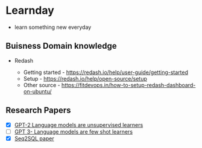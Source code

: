 # Learnday

- learn something new everyday

## Buisness Domain knowledge

* Redash

  - Getting started - https://redash.io/help/user-guide/getting-started
  - Setup - https://redash.io/help/open-source/setup
  - Other source - https://fitdevops.in/how-to-setup-redash-dashboard-on-ubuntu/


## Research Papers

- [x] [GPT-2 Language models are unsupervised learners](https://d4mucfpksywv.cloudfront.net/better-language-models/language-models.pdf)
- [ ] [GPT 3- Language models are few shot learners](https://arxiv.org/abs/2005.14165)
- [X] [Seq2SQL paper](https://arxiv.org/pdf/1709.00103v7.pdf)
